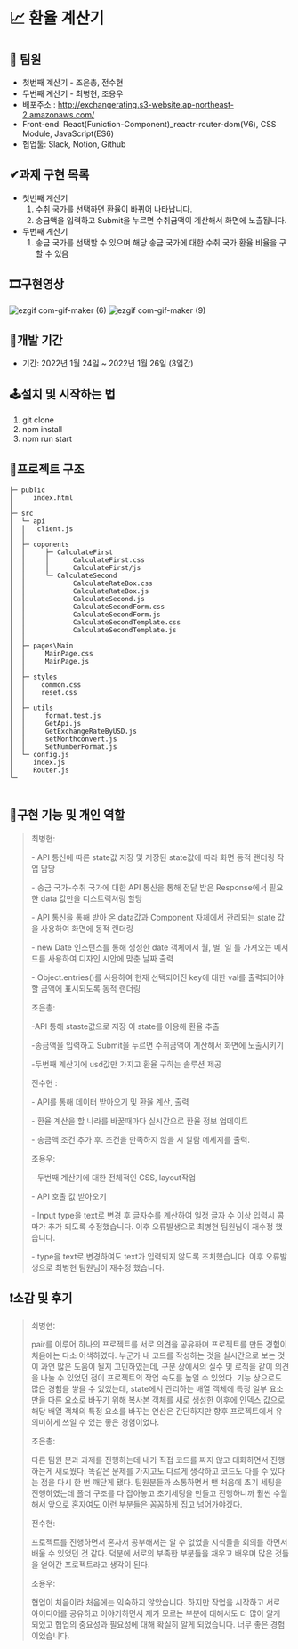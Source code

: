 # 📈 환율 계산기
## 👫 팀원

- 첫번째 계산기 - 조은총, 전수현
- 두번째 계산기 - 최병현, 조용우
- 배포주소 : http://exchangerating.s3-website.ap-northeast-2.amazonaws.com/
- Front-end: React(Funiction-Component)\_reactr-router-dom(V6), CSS Module, JavaScript(ES6)
- 협업툴: Slack, Notion, Github

## ✔과제 구현 목록

- 첫번째 계산기
  1. 수취 국가를 선택하면 환율이 바뀌어 나타납니다.
  2. 송금액을 입력하고 Submit을 누르면 수취금액이 계산해서 화면에 노출됩니다.
- 두번째 계산기
  1. 송금 국가를 선택할 수 있으며 해당 송금 국가에 대한 수취 국가 환율 비율을 구할 수 있음

## 🎞구현영상

![ezgif com-gif-maker (6)](https://user-images.githubusercontent.com/65222200/151019432-7eebd0b8-13b8-411a-bee3-ffd442c25cea.gif)
![ezgif com-gif-maker (9)](https://user-images.githubusercontent.com/65222200/151020591-307265d9-e456-4988-b225-df85d40d00e0.gif)

## 📆개발 기간

- 기간: 2022년 1월 24일 ~ 2022년 1월 26일 (3일간)

## 🕹설치 및 시작하는 법

1. git clone
2. npm install
3. npm run start

## 📃프로젝트 구조

```
├─ public
│     index.html
│
├─ src
│  └─ api
│  │   client.js
│  │
│  ├─ coponents
│  │     ├─ CalculateFirst
│  │     │      CalculateFirst.css
│  │     │      CalculateFirst/js
│  │     └─ CalculateSecond
│  │            CalculateRateBox.css
│  │            CalculateRateBox.js
│  │            CalculateSecond.js
│  │            CalculateSecondForm.css
│  │            CalculateSecondForm.js
│  │            CalculateSecondTemplate.css
│  │            CalculateSecondTemplate.js
│  │
│  ├─ pages\Main
│  │     MainPage.css
│  │     MainPage.js
│  │
│  ├─ styles
│  │    common.css
│  │    reset.css
│  │
│  ├─ utils
│  │     format.test.js
│  │     GetApi.js
│  │     GetExchangeRateByUSD.js
│  │     setMonthconvert.js
│  │     SetNumberFormat.js
│  └─ config.js
│     index.js
│     Router.js
└─


```

## 🔎구현 기능 및 개인 역할

> 최병현:
>
> \- API 통신에 따른 state값 저장 및 저장된 state값에 따라 화면 동적 랜더링 작업 담당
>
> \- 송금 국가-수취 국가에 대한 API 통신을 통해 전달 받은 Response에서 필요한 data 값만을 디스트럭쳐링 할당
>
> \- API 통신을 통해 받아 온 data값과 Component 자체에서 관리되는 state 값을 사용하여 화면에 동적 랜더링
>
> \- new Date 인스턴스를 통해 생성한 date 객체에서 월, 별, 일 를 가져오는 메서드를 사용하여 디자인 시안에 맞춘 날짜 출력
>
> \- Object.entries()를 사용하여 현재 선택되어진 key에 대한 val를 출력되어야 할 금액에 표시되도록 동적 랜더링
>
> 조은총:
>
> \-API 통해 staste값으로 저장 이 state를 이용해 환율 추출
>
> \-송금액을 입력하고 Submit을 누르면 수취금액이 계산해서 화면에 노출시키기
>
> \-두번째 계산기에 usd값만 가지고 환율 구하는 솔루션 제공
>
> 전수현 :
>
> \- API를 통해 데이터 받아오기 및 환율 계산, 출력
>
> \- 환율 계산을 할 나라를 바꿀때마다 실시간으로 환율 정보 업데이트
>
> \- 송금액 조건 추가 후. 조건을 만족하지 않을 시 알람 메세지를 출력.
>
> 조용우:
>
> \- 두번째 계산기에 대한 전체적인 CSS, layout작업
>
> \- API 호출 값 받아오기
>
> \- Input type을 text로 변경 후 글자수를 계산하여 일정 글자 수 이상 입력시 콤마가 추가 되도록 수정했습니다. 이후 오류발생으로 최병현 팀원님이 재수정 했습니다.
>
> \- type을 text로 변경하여도 text가 입력되지 않도록 조치했습니다. 이후 오류발생으로 최병현 팀원님이 재수정 했습니다.

## ❗소감 및 후기

> 최병현:
>
> pair를 이루어 하나의 프로젝트를 서로 의견을 공유하며 프로젝트를 만든 경험이 처음에는 다소 어색하였다. 누군가 내 코드를 작성하는 것을 실시간으로 보는 것이 과연 많은 도움이 될지 고민하였는데, 구문 상에서의 실수 및 로직을 같이 의견을 나눌 수 있었던 점이 프로젝트의 작업 속도를 높일 수 있었다. 기능 상으로도 많은 경험을 쌓을 수 있었는데, state에서 관리하는 배열 객체에 특정 일부 요소만을 다른 요소로 바꾸기 위해 복사본 객체를 새로 생성한 이후에 인덱스 값으로 해당 배열 객체의 특정 요소를 바꾸는 연산은 간단하지만 향후 프로젝트에서 유의미하게 쓰일 수 있는 좋은 경험이었다.
>
> 조은총:
>
> 다른 팀원 분과 과제를 진행하는데 내가 직접 코드를 짜지 않고 대화하면서 진행하는게 새로웠다. 똑같은 문제를 가지고도 다르게 생각하고 코드도 다를 수 있다는 점을 다시 한 번 깨닫게 됐다. 팀원분들과 소통하면서 맨 처음에 초기 세팅을 진행하였는데 폴더 구조를 다 잡아놓고 초기세팅을 만들고 진행하니까 훨씬 수월해서 앞으로 혼자여도 이런 부분들은 꼼꼼하게 집고 넘어가야겠다.
>
> 전수현:
>
> 프로젝트를 진행하면서 혼자서 공부해서는 알 수 없었을 지식들을 회의를 하면서 배울 수 있었던 것 같다. 덕분에 서로의 부족한 부분들을 채우고 배우며 많은 것들을 얻어간 프로젝트라고 생각이 된다.
>
> 조용우:
>
> 협업이 처음이라 처음에는 익숙하지 않았습니다. 하지만 작업을 시작하고 서로 아이디어를 공유하고 이야기하면서 제가 모르는 부분에 대해서도 더 많이 알게 되었고 협업의 중요성과 필요성에 대해 확실히 알게 되었습니다. 너무 좋은 경험이었습니다.
